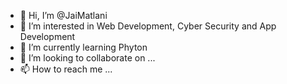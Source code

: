 - 👋 Hi, I’m @JaiMatlani
- 👀 I’m interested in Web Development, Cyber Security and App Development
- 🌱 I’m currently learning Phyton
- 💞️ I’m looking to collaborate on ...
- 📫 How to reach me ...

<!---
JaiMatlani/JaiMatlani is a ✨ special ✨ repository because its `README.md` (this file) appears on your GitHub profile.
You can click the Preview link to take a look at your changes.
--->
